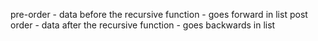 pre-order - data before the recursive function - goes forward in list
post order - data after the recursive function - goes backwards in list